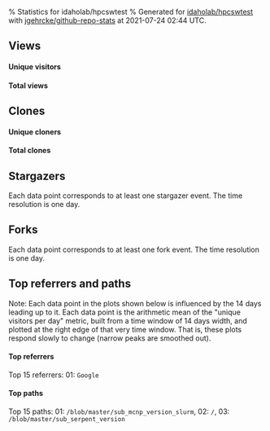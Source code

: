 % Statistics for idaholab/hpcswtest
% Generated for [idaholab/hpcswtest](https://github.com/idaholab/hpcswtest) with [jgehrcke/github-repo-stats](https://github.com/jgehrcke/github-repo-stats) at 2021-07-24 02:44 UTC.


## Views

#### Unique visitors
<div id="chart_views_unique" class="full-width-chart"></div>

#### Total views
<div id="chart_views_total" class="full-width-chart"></div>

<div class="pagebreak-for-print"> </div>


## Clones

#### Unique cloners
<div id="chart_clones_unique" class="full-width-chart"></div>

#### Total clones
<div id="chart_clones_total" class="full-width-chart"></div>



<div class="pagebreak-for-print"> </div>



## Stargazers

Each data point corresponds to at least one stargazer event.
The time resolution is one day.

<div id="chart_stargazers" class="full-width-chart"></div>




## Forks

Each data point corresponds to at least one fork event.
The time resolution is one day.

<div id="chart_forks" class="full-width-chart"></div>




<div class="pagebreak-for-print"> </div>



## Top referrers and paths


Note: Each data point in the plots shown below is influenced by the 14 days
leading up to it. Each data point is the arithmetic mean of the "unique
visitors per day" metric, built from a time window of 14 days width, and
plotted at the right edge of that very time window. That is, these plots
respond slowly to change (narrow peaks are smoothed out).




#### Top referrers


<div id="chart_referrers_top_n_alltime" class="full-width-chart"></div>

Top 15 referrers: 01: `Google`





#### Top paths


<div id="chart_paths_top_n_alltime" class="full-width-chart"></div>

Top 15 paths: 01: `/blob/master/sub_mcnp_version_slurm`, 02: `/`, 03: `/blob/master/sub_serpent_version`


<script type="text/javascript">
    vegaEmbed('#chart_views_unique', {"$schema": "https://vega.github.io/schema/vega-lite/v4.8.1.json", "config": {"arc": {"fill": "#1b1e23"}, "area": {"fill": "#1b1e23"}, "axisBottom": {"domainColor": "#a9b4c4", "gridColor": "#a9b4c4", "labelColor": "#1b1e23", "labelFont": "relative-mono-11-pitch-pro, Menlo, monospace", "tickColor": "#a9b4c4", "titleColor": "#1b1e23", "titleFont": "relative-mono-11-pitch-pro, Menlo, monospace"}, "axisLeft": {"domainColor": "#a9b4c4", "gridColor": "#a9b4c4", "labelColor": "#1b1e23", "labelFont": "relative-mono-11-pitch-pro, Menlo, monospace", "tickColor": "#a9b4c4", "titleColor": "#1b1e23", "titleFont": "relative-mono-11-pitch-pro, Menlo, monospace"}, "axisX": {"grid": false}, "axisY": {"grid": false, "labelBound": true}, "background": "#FFFFFF", "group": {"fill": "#FFFFFF"}, "header": {"fontWeight": 400, "labelFont": "relative-mono-11-pitch-pro, Menlo, monospace", "titleFont": "relative-mono-11-pitch-pro, Menlo, monospace"}, "legend": {"labelFont": "relative-mono-11-pitch-pro, Menlo, monospace", "symbolSize": 200, "symbolType": "circle", "titleFont": "relative-mono-11-pitch-pro, Menlo, monospace"}, "line": {"color": "#1b1e23", "stroke": "#1b1e23"}, "path": {"stroke": "#1b1e23"}, "point": {"color": "#1b1e23", "cursor": "pointer", "filled": true, "size": 100}, "range": {"category": ["#85a2f7", "#ea9755", "#7eb36a", "#f07071", "#bc85d9", "#e587b6", "#a9b4c4", "#d4c05e", "#64b9c4"]}, "style": {"bar": {"fill": "#1b1e23"}, "text": {"font": "relative-mono-11-pitch-pro, Menlo, monospace", "fontWeight": 400}}, "symbol": {"shape": "circle"}, "title": {"anchor": "start", "font": "relative-mono-11-pitch-pro, Menlo, monospace", "fontWeight": 400}, "trail": {"color": "#1b1e23", "stroke": "#1b1e23"}, "view": {"stroke": null}}, "data": {"name": "data-c7fbd06a9d9c12351a4e86b19b49eff5"}, "datasets": {"data-c7fbd06a9d9c12351a4e86b19b49eff5": [{"time": "2021-06-25T00:00:00+00:00", "views_total": 1, "views_unique": 1}, {"time": "2021-06-28T00:00:00+00:00", "views_total": 1, "views_unique": 1}, {"time": "2021-07-03T00:00:00+00:00", "views_total": 1, "views_unique": 1}, {"time": "2021-07-12T00:00:00+00:00", "views_total": 0, "views_unique": 0}, {"time": "2021-07-14T00:00:00+00:00", "views_total": 1, "views_unique": 1}]}, "encoding": {"x": {"field": "time", "timeUnit": "yearmonthdate", "title": "date", "type": "temporal"}, "y": {"field": "views_unique", "scale": {"domain": [0, 1.1], "zero": true}, "title": "unique views per day", "type": "quantitative"}}, "height": 200, "mark": {"point": true, "type": "line"}, "padding": 10, "width": "container"}, {"actions": false, "renderer": "svg"}).catch(console.error);
vegaEmbed('#chart_views_total', {"$schema": "https://vega.github.io/schema/vega-lite/v4.8.1.json", "config": {"arc": {"fill": "#1b1e23"}, "area": {"fill": "#1b1e23"}, "axisBottom": {"domainColor": "#a9b4c4", "gridColor": "#a9b4c4", "labelColor": "#1b1e23", "labelFont": "relative-mono-11-pitch-pro, Menlo, monospace", "tickColor": "#a9b4c4", "titleColor": "#1b1e23", "titleFont": "relative-mono-11-pitch-pro, Menlo, monospace"}, "axisLeft": {"domainColor": "#a9b4c4", "gridColor": "#a9b4c4", "labelColor": "#1b1e23", "labelFont": "relative-mono-11-pitch-pro, Menlo, monospace", "tickColor": "#a9b4c4", "titleColor": "#1b1e23", "titleFont": "relative-mono-11-pitch-pro, Menlo, monospace"}, "axisX": {"grid": false}, "axisY": {"grid": false, "labelBound": true}, "background": "#FFFFFF", "group": {"fill": "#FFFFFF"}, "header": {"fontWeight": 400, "labelFont": "relative-mono-11-pitch-pro, Menlo, monospace", "titleFont": "relative-mono-11-pitch-pro, Menlo, monospace"}, "legend": {"labelFont": "relative-mono-11-pitch-pro, Menlo, monospace", "symbolSize": 200, "symbolType": "circle", "titleFont": "relative-mono-11-pitch-pro, Menlo, monospace"}, "line": {"color": "#1b1e23", "stroke": "#1b1e23"}, "path": {"stroke": "#1b1e23"}, "point": {"color": "#1b1e23", "cursor": "pointer", "filled": true, "size": 100}, "range": {"category": ["#85a2f7", "#ea9755", "#7eb36a", "#f07071", "#bc85d9", "#e587b6", "#a9b4c4", "#d4c05e", "#64b9c4"]}, "style": {"bar": {"fill": "#1b1e23"}, "text": {"font": "relative-mono-11-pitch-pro, Menlo, monospace", "fontWeight": 400}}, "symbol": {"shape": "circle"}, "title": {"anchor": "start", "font": "relative-mono-11-pitch-pro, Menlo, monospace", "fontWeight": 400}, "trail": {"color": "#1b1e23", "stroke": "#1b1e23"}, "view": {"stroke": null}}, "data": {"name": "data-c7fbd06a9d9c12351a4e86b19b49eff5"}, "datasets": {"data-c7fbd06a9d9c12351a4e86b19b49eff5": [{"time": "2021-06-25T00:00:00+00:00", "views_total": 1, "views_unique": 1}, {"time": "2021-06-28T00:00:00+00:00", "views_total": 1, "views_unique": 1}, {"time": "2021-07-03T00:00:00+00:00", "views_total": 1, "views_unique": 1}, {"time": "2021-07-12T00:00:00+00:00", "views_total": 0, "views_unique": 0}, {"time": "2021-07-14T00:00:00+00:00", "views_total": 1, "views_unique": 1}]}, "encoding": {"x": {"field": "time", "timeUnit": "yearmonthdate", "title": "date", "type": "temporal"}, "y": {"field": "views_total", "scale": {"domain": [0, 1.1], "zero": true}, "title": "total views per day", "type": "quantitative"}}, "height": 200, "mark": {"point": true, "type": "line"}, "padding": 10, "width": "container"}, {"actions": false, "renderer": "svg"}).catch(console.error);
vegaEmbed('#chart_clones_unique', {"$schema": "https://vega.github.io/schema/vega-lite/v4.8.1.json", "config": {"arc": {"fill": "#1b1e23"}, "area": {"fill": "#1b1e23"}, "axisBottom": {"domainColor": "#a9b4c4", "gridColor": "#a9b4c4", "labelColor": "#1b1e23", "labelFont": "relative-mono-11-pitch-pro, Menlo, monospace", "tickColor": "#a9b4c4", "titleColor": "#1b1e23", "titleFont": "relative-mono-11-pitch-pro, Menlo, monospace"}, "axisLeft": {"domainColor": "#a9b4c4", "gridColor": "#a9b4c4", "labelColor": "#1b1e23", "labelFont": "relative-mono-11-pitch-pro, Menlo, monospace", "tickColor": "#a9b4c4", "titleColor": "#1b1e23", "titleFont": "relative-mono-11-pitch-pro, Menlo, monospace"}, "axisX": {"grid": false}, "axisY": {"grid": false, "labelBound": true}, "background": "#FFFFFF", "group": {"fill": "#FFFFFF"}, "header": {"fontWeight": 400, "labelFont": "relative-mono-11-pitch-pro, Menlo, monospace", "titleFont": "relative-mono-11-pitch-pro, Menlo, monospace"}, "legend": {"labelFont": "relative-mono-11-pitch-pro, Menlo, monospace", "symbolSize": 200, "symbolType": "circle", "titleFont": "relative-mono-11-pitch-pro, Menlo, monospace"}, "line": {"color": "#1b1e23", "stroke": "#1b1e23"}, "path": {"stroke": "#1b1e23"}, "point": {"color": "#1b1e23", "cursor": "pointer", "filled": true, "size": 100}, "range": {"category": ["#85a2f7", "#ea9755", "#7eb36a", "#f07071", "#bc85d9", "#e587b6", "#a9b4c4", "#d4c05e", "#64b9c4"]}, "style": {"bar": {"fill": "#1b1e23"}, "text": {"font": "relative-mono-11-pitch-pro, Menlo, monospace", "fontWeight": 400}}, "symbol": {"shape": "circle"}, "title": {"anchor": "start", "font": "relative-mono-11-pitch-pro, Menlo, monospace", "fontWeight": 400}, "trail": {"color": "#1b1e23", "stroke": "#1b1e23"}, "view": {"stroke": null}}, "data": {"name": "data-3db6dc4bd56102a239ecd27555053541"}, "datasets": {"data-3db6dc4bd56102a239ecd27555053541": [{"clones_total": 0, "clones_unique": 0, "time": "2021-06-25T00:00:00+00:00"}, {"clones_total": 0, "clones_unique": 0, "time": "2021-06-28T00:00:00+00:00"}, {"clones_total": 0, "clones_unique": 0, "time": "2021-07-03T00:00:00+00:00"}, {"clones_total": 1, "clones_unique": 1, "time": "2021-07-12T00:00:00+00:00"}, {"clones_total": 0, "clones_unique": 0, "time": "2021-07-14T00:00:00+00:00"}]}, "encoding": {"x": {"field": "time", "timeUnit": "yearmonthdate", "title": "date", "type": "temporal"}, "y": {"field": "clones_unique", "scale": {"domain": [0, 1.1], "zero": true}, "title": "unique clones per day", "type": "quantitative"}}, "height": 200, "mark": {"point": true, "type": "line"}, "padding": 10, "width": "container"}, {"actions": false, "renderer": "svg"}).catch(console.error);
vegaEmbed('#chart_clones_total', {"$schema": "https://vega.github.io/schema/vega-lite/v4.8.1.json", "config": {"arc": {"fill": "#1b1e23"}, "area": {"fill": "#1b1e23"}, "axisBottom": {"domainColor": "#a9b4c4", "gridColor": "#a9b4c4", "labelColor": "#1b1e23", "labelFont": "relative-mono-11-pitch-pro, Menlo, monospace", "tickColor": "#a9b4c4", "titleColor": "#1b1e23", "titleFont": "relative-mono-11-pitch-pro, Menlo, monospace"}, "axisLeft": {"domainColor": "#a9b4c4", "gridColor": "#a9b4c4", "labelColor": "#1b1e23", "labelFont": "relative-mono-11-pitch-pro, Menlo, monospace", "tickColor": "#a9b4c4", "titleColor": "#1b1e23", "titleFont": "relative-mono-11-pitch-pro, Menlo, monospace"}, "axisX": {"grid": false}, "axisY": {"grid": false, "labelBound": true}, "background": "#FFFFFF", "group": {"fill": "#FFFFFF"}, "header": {"fontWeight": 400, "labelFont": "relative-mono-11-pitch-pro, Menlo, monospace", "titleFont": "relative-mono-11-pitch-pro, Menlo, monospace"}, "legend": {"labelFont": "relative-mono-11-pitch-pro, Menlo, monospace", "symbolSize": 200, "symbolType": "circle", "titleFont": "relative-mono-11-pitch-pro, Menlo, monospace"}, "line": {"color": "#1b1e23", "stroke": "#1b1e23"}, "path": {"stroke": "#1b1e23"}, "point": {"color": "#1b1e23", "cursor": "pointer", "filled": true, "size": 100}, "range": {"category": ["#85a2f7", "#ea9755", "#7eb36a", "#f07071", "#bc85d9", "#e587b6", "#a9b4c4", "#d4c05e", "#64b9c4"]}, "style": {"bar": {"fill": "#1b1e23"}, "text": {"font": "relative-mono-11-pitch-pro, Menlo, monospace", "fontWeight": 400}}, "symbol": {"shape": "circle"}, "title": {"anchor": "start", "font": "relative-mono-11-pitch-pro, Menlo, monospace", "fontWeight": 400}, "trail": {"color": "#1b1e23", "stroke": "#1b1e23"}, "view": {"stroke": null}}, "data": {"name": "data-3db6dc4bd56102a239ecd27555053541"}, "datasets": {"data-3db6dc4bd56102a239ecd27555053541": [{"clones_total": 0, "clones_unique": 0, "time": "2021-06-25T00:00:00+00:00"}, {"clones_total": 0, "clones_unique": 0, "time": "2021-06-28T00:00:00+00:00"}, {"clones_total": 0, "clones_unique": 0, "time": "2021-07-03T00:00:00+00:00"}, {"clones_total": 1, "clones_unique": 1, "time": "2021-07-12T00:00:00+00:00"}, {"clones_total": 0, "clones_unique": 0, "time": "2021-07-14T00:00:00+00:00"}]}, "encoding": {"x": {"field": "time", "timeUnit": "yearmonthdate", "title": "date", "type": "temporal"}, "y": {"field": "clones_total", "scale": {"domain": [0, 1.1], "zero": true}, "title": "total clones per day", "type": "quantitative"}}, "height": 200, "mark": {"point": true, "type": "line"}, "padding": 10, "width": "container"}, {"actions": false, "renderer": "svg"}).catch(console.error);
vegaEmbed('#chart_stargazers', {"$schema": "https://vega.github.io/schema/vega-lite/v4.8.1.json", "config": {"arc": {"fill": "#1b1e23"}, "area": {"fill": "#1b1e23"}, "axisBottom": {"domainColor": "#a9b4c4", "gridColor": "#a9b4c4", "labelColor": "#1b1e23", "labelFont": "relative-mono-11-pitch-pro, Menlo, monospace", "tickColor": "#a9b4c4", "titleColor": "#1b1e23", "titleFont": "relative-mono-11-pitch-pro, Menlo, monospace"}, "axisLeft": {"domainColor": "#a9b4c4", "gridColor": "#a9b4c4", "labelColor": "#1b1e23", "labelFont": "relative-mono-11-pitch-pro, Menlo, monospace", "tickColor": "#a9b4c4", "titleColor": "#1b1e23", "titleFont": "relative-mono-11-pitch-pro, Menlo, monospace"}, "axisX": {"grid": false}, "axisY": {"grid": false}, "background": "#FFFFFF", "group": {"fill": "#FFFFFF"}, "header": {"fontWeight": 400, "labelFont": "relative-mono-11-pitch-pro, Menlo, monospace", "titleFont": "relative-mono-11-pitch-pro, Menlo, monospace"}, "legend": {"labelFont": "relative-mono-11-pitch-pro, Menlo, monospace", "symbolSize": 200, "symbolType": "circle", "titleFont": "relative-mono-11-pitch-pro, Menlo, monospace"}, "line": {"color": "#1b1e23", "stroke": "#1b1e23"}, "path": {"stroke": "#1b1e23"}, "point": {"color": "#1b1e23", "cursor": "pointer", "filled": true, "size": 100}, "range": {"category": ["#85a2f7", "#ea9755", "#7eb36a", "#f07071", "#bc85d9", "#e587b6", "#a9b4c4", "#d4c05e", "#64b9c4"]}, "style": {"bar": {"fill": "#1b1e23"}, "text": {"font": "relative-mono-11-pitch-pro, Menlo, monospace", "fontWeight": 400}}, "symbol": {"shape": "circle"}, "title": {"anchor": "start", "font": "relative-mono-11-pitch-pro, Menlo, monospace", "fontWeight": 400}, "trail": {"color": "#1b1e23", "stroke": "#1b1e23"}, "view": {"stroke": null}}, "data": {"name": "data-f5c2905835ed531edfb6bb385f8ec53c"}, "datasets": {"data-f5c2905835ed531edfb6bb385f8ec53c": [{"star_events": 1, "stars_cumulative": 1, "time": "2017-08-15T19:46:32+00:00"}, {"star_events": 1, "stars_cumulative": 2, "time": "2017-09-13T07:34:47+00:00"}, {"star_events": 1, "stars_cumulative": 3, "time": "2017-09-24T19:04:30+00:00"}, {"star_events": 1, "stars_cumulative": 4, "time": "2019-02-19T13:58:59+00:00"}, {"star_events": 1, "stars_cumulative": 5, "time": "2019-11-15T04:47:08+00:00"}]}, "encoding": {"x": {"field": "time", "scale": {"domain": ["2017-08-15", "2019-11-15"]}, "timeUnit": "yearmonthdate", "title": "date", "type": "temporal"}, "y": {"field": "stars_cumulative", "scale": {"domain": [0, 5.5], "zero": true}, "title": "stargazer count (cumulative)", "type": "quantitative"}}, "height": 300, "mark": {"point": true, "type": "line"}, "padding": 10, "width": "container"}, {"actions": false, "renderer": "svg"}).catch(console.error);
vegaEmbed('#chart_forks', {"$schema": "https://vega.github.io/schema/vega-lite/v4.8.1.json", "config": {"arc": {"fill": "#1b1e23"}, "area": {"fill": "#1b1e23"}, "axisBottom": {"domainColor": "#a9b4c4", "gridColor": "#a9b4c4", "labelColor": "#1b1e23", "labelFont": "relative-mono-11-pitch-pro, Menlo, monospace", "tickColor": "#a9b4c4", "titleColor": "#1b1e23", "titleFont": "relative-mono-11-pitch-pro, Menlo, monospace"}, "axisLeft": {"domainColor": "#a9b4c4", "gridColor": "#a9b4c4", "labelColor": "#1b1e23", "labelFont": "relative-mono-11-pitch-pro, Menlo, monospace", "tickColor": "#a9b4c4", "titleColor": "#1b1e23", "titleFont": "relative-mono-11-pitch-pro, Menlo, monospace"}, "axisX": {"grid": false}, "axisY": {"grid": false}, "background": "#FFFFFF", "group": {"fill": "#FFFFFF"}, "header": {"fontWeight": 400, "labelFont": "relative-mono-11-pitch-pro, Menlo, monospace", "titleFont": "relative-mono-11-pitch-pro, Menlo, monospace"}, "legend": {"labelFont": "relative-mono-11-pitch-pro, Menlo, monospace", "symbolSize": 200, "symbolType": "circle", "titleFont": "relative-mono-11-pitch-pro, Menlo, monospace"}, "line": {"color": "#1b1e23", "stroke": "#1b1e23"}, "path": {"stroke": "#1b1e23"}, "point": {"color": "#1b1e23", "cursor": "pointer", "filled": true, "size": 100}, "range": {"category": ["#85a2f7", "#ea9755", "#7eb36a", "#f07071", "#bc85d9", "#e587b6", "#a9b4c4", "#d4c05e", "#64b9c4"]}, "style": {"bar": {"fill": "#1b1e23"}, "text": {"font": "relative-mono-11-pitch-pro, Menlo, monospace", "fontWeight": 400}}, "symbol": {"shape": "circle"}, "title": {"anchor": "start", "font": "relative-mono-11-pitch-pro, Menlo, monospace", "fontWeight": 400}, "trail": {"color": "#1b1e23", "stroke": "#1b1e23"}, "view": {"stroke": null}}, "data": {"name": "data-819f21a0b7bb1d4984eddeac43d331f4"}, "datasets": {"data-819f21a0b7bb1d4984eddeac43d331f4": [{"fork_events": 1, "forks_cumulative": 1, "time": "2017-08-15T15:36:22+00:00"}]}, "encoding": {"x": {"field": "time", "scale": {"domain": ["2017-08-15", "2019-11-15"]}, "timeUnit": "yearmonthdate", "title": "date", "type": "temporal"}, "y": {"field": "forks_cumulative", "scale": {"domain": [0, 1.1], "zero": true}, "title": "fork count (cumulative)", "type": "quantitative"}}, "height": 300, "mark": {"point": true, "type": "line"}, "padding": 10, "width": "container"}, {"actions": false, "renderer": "svg"}).catch(console.error);
vegaEmbed('#chart_referrers_top_n_alltime', {"$schema": "https://vega.github.io/schema/vega-lite/v4.8.1.json", "config": {"arc": {"fill": "#1b1e23"}, "area": {"fill": "#1b1e23"}, "axisBottom": {"domainColor": "#a9b4c4", "gridColor": "#a9b4c4", "labelColor": "#1b1e23", "labelFont": "relative-mono-11-pitch-pro, Menlo, monospace", "tickColor": "#a9b4c4", "titleColor": "#1b1e23", "titleFont": "relative-mono-11-pitch-pro, Menlo, monospace"}, "axisLeft": {"domainColor": "#a9b4c4", "gridColor": "#a9b4c4", "labelColor": "#1b1e23", "labelFont": "relative-mono-11-pitch-pro, Menlo, monospace", "tickColor": "#a9b4c4", "titleColor": "#1b1e23", "titleFont": "relative-mono-11-pitch-pro, Menlo, monospace"}, "axisX": {"grid": false}, "axisY": {"grid": false}, "background": "#FFFFFF", "group": {"fill": "#FFFFFF"}, "header": {"fontWeight": 400, "labelFont": "relative-mono-11-pitch-pro, Menlo, monospace", "titleFont": "relative-mono-11-pitch-pro, Menlo, monospace"}, "legend": {"labelFont": "relative-mono-11-pitch-pro, Menlo, monospace", "symbolSize": 200, "symbolType": "circle", "titleFont": "relative-mono-11-pitch-pro, Menlo, monospace"}, "line": {"color": "#1b1e23", "stroke": "#1b1e23"}, "path": {"stroke": "#1b1e23"}, "point": {"color": "#1b1e23", "cursor": "pointer", "filled": true, "size": 50}, "range": {"category": ["#85a2f7", "#ea9755", "#7eb36a", "#f07071", "#bc85d9", "#e587b6", "#a9b4c4", "#d4c05e", "#64b9c4"]}, "style": {"bar": {"fill": "#1b1e23"}, "text": {"font": "relative-mono-11-pitch-pro, Menlo, monospace", "fontWeight": 400}}, "symbol": {"shape": "circle"}, "title": {"anchor": "start", "font": "relative-mono-11-pitch-pro, Menlo, monospace", "fontWeight": 400}, "trail": {"color": "#1b1e23", "stroke": "#1b1e23"}, "view": {"stroke": null}}, "data": {"name": "data-1f49d621aac29cd978678fe87a82f603"}, "datasets": {"data-1f49d621aac29cd978678fe87a82f603": [{"referrer": "Google", "time": "2021-07-08T00:00:00+00:00", "views_unique": 3, "views_unique_norm": 0.21428571428571427}, {"referrer": "Google", "time": "2021-07-09T00:00:00+00:00", "views_unique": 2, "views_unique_norm": 0.14285714285714285}, {"referrer": "Google", "time": "2021-07-10T00:00:00+00:00", "views_unique": 2, "views_unique_norm": 0.14285714285714285}, {"referrer": "Google", "time": "2021-07-11T00:00:00+00:00", "views_unique": 2, "views_unique_norm": 0.14285714285714285}, {"referrer": "Google", "time": "2021-07-12T00:00:00+00:00", "views_unique": 1, "views_unique_norm": 0.07142857142857142}, {"referrer": "Google", "time": "2021-07-13T00:00:00+00:00", "views_unique": 1, "views_unique_norm": 0.07142857142857142}, {"referrer": "Google", "time": "2021-07-14T00:00:00+00:00", "views_unique": 1, "views_unique_norm": 0.07142857142857142}, {"referrer": "Google", "time": "2021-07-15T00:00:00+00:00", "views_unique": 1, "views_unique_norm": 0.07142857142857142}, {"referrer": "Google", "time": "2021-07-16T00:00:00+00:00", "views_unique": 2, "views_unique_norm": 0.14285714285714285}, {"referrer": "Google", "time": "2021-07-17T00:00:00+00:00", "views_unique": 1, "views_unique_norm": 0.07142857142857142}, {"referrer": "Google", "time": "2021-07-18T00:00:00+00:00", "views_unique": 1, "views_unique_norm": 0.07142857142857142}, {"referrer": "Google", "time": "2021-07-19T00:00:00+00:00", "views_unique": 1, "views_unique_norm": 0.07142857142857142}, {"referrer": "Google", "time": "2021-07-20T00:00:00+00:00", "views_unique": 1, "views_unique_norm": 0.07142857142857142}, {"referrer": "Google", "time": "2021-07-21T00:00:00+00:00", "views_unique": 1, "views_unique_norm": 0.07142857142857142}, {"referrer": "Google", "time": "2021-07-22T00:00:00+00:00", "views_unique": 1, "views_unique_norm": 0.07142857142857142}, {"referrer": "Google", "time": "2021-07-23T00:00:00+00:00", "views_unique": 1, "views_unique_norm": 0.07142857142857142}, {"referrer": "Google", "time": "2021-07-24T00:00:00+00:00", "views_unique": 1, "views_unique_norm": 0.07142857142857142}]}, "encoding": {"color": {"field": "referrer", "sort": {"field": "order"}, "type": "nominal"}, "x": {"field": "time", "timeUnit": "yearmonthdate", "title": "date", "type": "temporal"}, "y": {"field": "views_unique_norm", "scale": {"domain": [0, 0.2357142857142857], "zero": true}, "title": "unique visitors per day (mean from last 14 days)", "type": "quantitative"}}, "height": 300, "mark": {"point": true, "type": "line"}, "padding": 10, "width": "container"}, {"actions": false, "renderer": "svg"}).catch(console.error);
vegaEmbed('#chart_paths_top_n_alltime', {"$schema": "https://vega.github.io/schema/vega-lite/v4.8.1.json", "config": {"arc": {"fill": "#1b1e23"}, "area": {"fill": "#1b1e23"}, "axisBottom": {"domainColor": "#a9b4c4", "gridColor": "#a9b4c4", "labelColor": "#1b1e23", "labelFont": "relative-mono-11-pitch-pro, Menlo, monospace", "tickColor": "#a9b4c4", "titleColor": "#1b1e23", "titleFont": "relative-mono-11-pitch-pro, Menlo, monospace"}, "axisLeft": {"domainColor": "#a9b4c4", "gridColor": "#a9b4c4", "labelColor": "#1b1e23", "labelFont": "relative-mono-11-pitch-pro, Menlo, monospace", "tickColor": "#a9b4c4", "titleColor": "#1b1e23", "titleFont": "relative-mono-11-pitch-pro, Menlo, monospace"}, "axisX": {"grid": false}, "axisY": {"grid": false}, "background": "#FFFFFF", "group": {"fill": "#FFFFFF"}, "header": {"fontWeight": 400, "labelFont": "relative-mono-11-pitch-pro, Menlo, monospace", "titleFont": "relative-mono-11-pitch-pro, Menlo, monospace"}, "legend": {"labelFont": "relative-mono-11-pitch-pro, Menlo, monospace", "symbolSize": 200, "symbolType": "circle", "titleFont": "relative-mono-11-pitch-pro, Menlo, monospace"}, "line": {"color": "#1b1e23", "stroke": "#1b1e23"}, "path": {"stroke": "#1b1e23"}, "point": {"color": "#1b1e23", "cursor": "pointer", "filled": true, "size": 50}, "range": {"category": ["#85a2f7", "#ea9755", "#7eb36a", "#f07071", "#bc85d9", "#e587b6", "#a9b4c4", "#d4c05e", "#64b9c4"]}, "style": {"bar": {"fill": "#1b1e23"}, "text": {"font": "relative-mono-11-pitch-pro, Menlo, monospace", "fontWeight": 400}}, "symbol": {"shape": "circle"}, "title": {"anchor": "start", "font": "relative-mono-11-pitch-pro, Menlo, monospace", "fontWeight": 400}, "trail": {"color": "#1b1e23", "stroke": "#1b1e23"}, "view": {"stroke": null}}, "data": {"name": "data-c275771ac562640960e8a9ad543cab1b"}, "datasets": {"data-c275771ac562640960e8a9ad543cab1b": [{"path": "/blob/master/sub_mcnp_version_slurm", "time": "2021-07-08T00:00:00+00:00", "views_unique": 2.0, "views_unique_norm": 0.14285714285714285}, {"path": "/blob/master/sub_mcnp_version_slurm", "time": "2021-07-09T00:00:00+00:00", "views_unique": 1.0, "views_unique_norm": 0.07142857142857142}, {"path": "/blob/master/sub_mcnp_version_slurm", "time": "2021-07-10T00:00:00+00:00", "views_unique": 1.0, "views_unique_norm": 0.07142857142857142}, {"path": "/blob/master/sub_mcnp_version_slurm", "time": "2021-07-11T00:00:00+00:00", "views_unique": 1.0, "views_unique_norm": 0.07142857142857142}, {"path": "/", "time": "2021-07-08T00:00:00+00:00", "views_unique": 1.0, "views_unique_norm": 0.07142857142857142}, {"path": "/", "time": "2021-07-09T00:00:00+00:00", "views_unique": 1.0, "views_unique_norm": 0.07142857142857142}, {"path": "/", "time": "2021-07-10T00:00:00+00:00", "views_unique": 1.0, "views_unique_norm": 0.07142857142857142}, {"path": "/", "time": "2021-07-11T00:00:00+00:00", "views_unique": 1.0, "views_unique_norm": 0.07142857142857142}, {"path": "/blob/master/sub_serpent_version", "time": "2021-07-08T00:00:00+00:00", "views_unique": null, "views_unique_norm": null}, {"path": "/blob/master/sub_serpent_version", "time": "2021-07-09T00:00:00+00:00", "views_unique": null, "views_unique_norm": null}, {"path": "/blob/master/sub_serpent_version", "time": "2021-07-10T00:00:00+00:00", "views_unique": null, "views_unique_norm": null}, {"path": "/blob/master/sub_serpent_version", "time": "2021-07-11T00:00:00+00:00", "views_unique": null, "views_unique_norm": null}]}, "encoding": {"color": {"field": "path", "sort": {"field": "order"}, "type": "nominal"}, "x": {"field": "time", "timeUnit": "yearmonthdate", "title": "date", "type": "temporal"}, "y": {"field": "views_unique_norm", "scale": {"domain": [0, 0.15714285714285714], "zero": true}, "title": "unique visitors per day (mean from last 14 days)", "type": "quantitative"}}, "height": 300, "mark": {"point": true, "type": "line"}, "padding": 10, "width": "container"}, {"actions": false, "renderer": "svg"}).catch(console.error);
    </script>